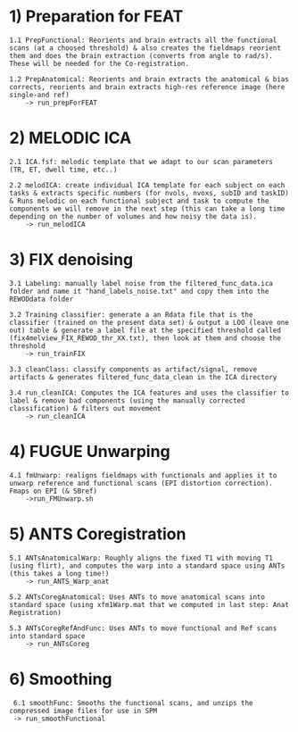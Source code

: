 
# 1) Preparation for FEAT
    1.1 PrepFunctional: Reorients and brain extracts all the functional scans (at a choosed threshold) & also creates the fieldmaps reorient them and does the brain extraction (converts from angle to rad/s). These will be needed for the Co-registration.
    
    1.2 PrepAnatomical: Reorients and brain extracts the anatomical & bias corrects, reorients and brain extracts high-res reference image (here single-and ref)
        -> run_prepForFEAT

# 2) MELODIC ICA
    2.1 ICA.fsf: melodic template that we adapt to our scan parameters (TR, ET, dwell time, etc..)
    
    2.2 melodICA: create individual ICA template for each subject on each tasks & extracts specific numbers (for nvols, nvoxs, subID and taskID) & Runs melodic on each functional subject and task to compute the components we will remove in the next step (this can take a long time depending on the number of volumes and how noisy the data is).
        -> run_melodICA

# 3) FIX denoising
    3.1 Labeling: manually label noise from the filtered_func_data.ica folder and name it "hand_labels_noise.txt" and copy them into the REWODdata folder
    
    3.2 Training classifier: generate a an Rdata file that is the classifier (trained on the present data set) & output a LOO (leave one out) table & generate a label file at the specified threshold called (fix4melview_FIX_REWOD_thr_XX.txt), then look at them and choose the threshold
        -> run_trainFIX
        
    3.3 cleanClass: classify components as artifact/signal, remove artifacts & generates filtered_func_data_clean in the ICA directory
    
    3.4 run_cleanICA: Computes the ICA features and uses the classifier to label & remove bad components (using the manually corrected classification) & filters out movement
        -> run_cleanICA

# 4) FUGUE Unwarping
    4.1 fmUnwarp: realigns fieldmaps with functionals and applies it to unwarp reference and functional scans (EPI distortion correction). Fmaps on EPI (& SBref)
        ->run_FMUnwarp.sh

# 5) ANTS Coregistration
    5.1 ANTsAnatomicalWarp: Roughly aligns the fixed T1 with moving T1 (using flirt), and computes the warp into a standard space using ANTs (this takes a long time!)
        -> run_ANTS_Warp_anat
        
    5.2 ANTsCoregAnatomical: Uses ANTs to move anatomical scans into standard space (using xfm1Warp.mat that we computed in last step: Anat Registration)
    
    5.3 ANTsCoregRefAndFunc: Uses ANTs to move functional and Ref scans into standard space
        -> run_ANTsCoreg

# 6) Smoothing
     6.1 smoothFunc: Smooths the functional scans, and unzips the compressed image files for use in SPM
     -> run_smoothFunctional
